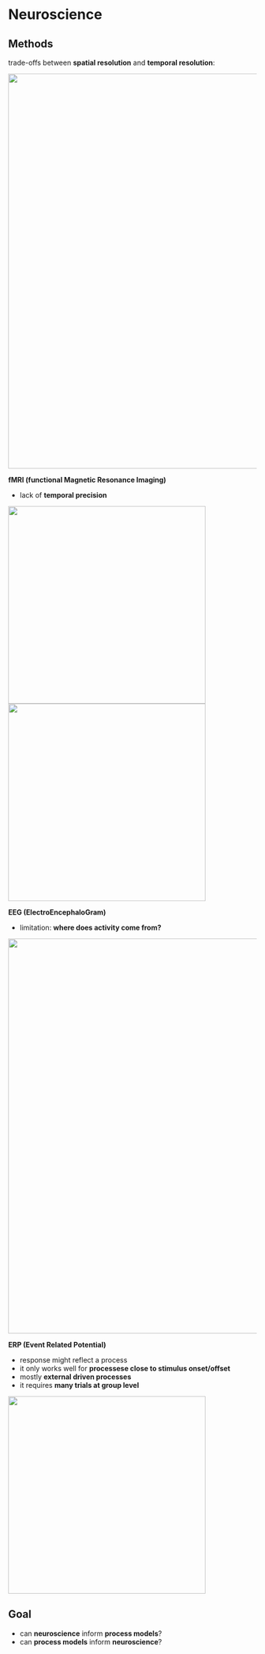 # Neuroscience

## Methods

trade-offs between **spatial resolution** and **temporal resolution**:

<p float="left">
	<img src="./pix/methods.png" width="800" />
</p>

**fMRI (functional Magnetic Resonance Imaging)**
* lack of **temporal precision**

<p float="left">
	<img src="./pix/fmri-1.png" width="400" />
	<img src="./pix/fmri-2.png" width="400" />
</p>


**EEG (ElectroEncephaloGram)**
* limitation: **where does activity come from?**

<p float="left">
	<img src="./pix/eeg.png" width="800" />
</p>


**ERP (Event Related Potential)**
* response might reflect a process
* it only works well for **processese close to stimulus onset/offset**
* mostly **external driven processes**
* it requires **many trials at group level**

<p float="left">
	<img src="./pix/erp.png" width="400" />
</p>

## Goal

* can **neuroscience** inform **process models**?
* can **process models** inform **neuroscience**?
